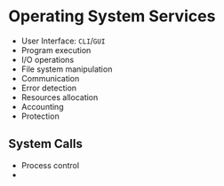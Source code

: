 # Operating System Services

- User Interface: `CLI`/`GUI`
- Program execution
- I/O operations
- File system manipulation
- Communication
- Error detection
- Resources allocation
- Accounting
- Protection

## System Calls

- Process control
- 

